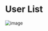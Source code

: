 # User List

![image](https://github.com/user-attachments/assets/95ce0bbe-4d5b-4ca8-a5ec-17b02263a366)

